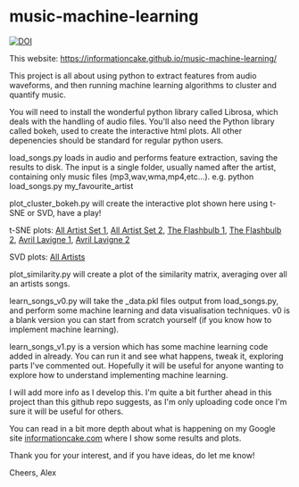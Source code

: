 # music-machine-learning
[![DOI](https://zenodo.org/badge/110278467.svg)](https://zenodo.org/badge/latestdoi/110278467)

This website: https://informationcake.github.io/music-machine-learning/

This project is all about using python to extract features from audio waveforms, and then running machine learning algorithms to cluster and quantify music.

You will need to install the wonderful python library called Librosa, which deals with the handling of audio files. You'll also need the Python library called bokeh, used to create the interactive html plots. All other depenencies should be standard for regular python users.

load_songs.py loads in audio and performs feature extraction, saving the results to disk. The input is a single folder, usually named after the artist, containing only music files (mp3,wav,wma,mp4,etc...). e.g. python load_songs.py my_favourite_artist

plot_cluster_bokeh.py will create the interactive plot shown here using t-SNE or SVD, have a play!

t-SNE plots:
[All Artist Set 1](plots/plot_cluster_ManyArtists.md),
[All Artist Set 2](plots/plot_cluster_ManyArtists2.md),
[The Flashbulb 1](plots/TheFlashbulb_TSNE.md),
[The Flashbulb 2](plots/TheFlashbulb_TSNE2.md),
[Avril Lavigne 1](plots/AvrilLavigne_TSNE_run1.md),
[Avril Lavigne 2](plots/AvrilLavigne_TSNE_run2.md)

SVD plots:
[All Artists](plots/SVD_artists_plot.md)

plot_similarity.py will create a plot of the similarity matrix, averaging over all an artists songs.

learn_songs_v0.py will take the _data.pkl files output from load_songs.py, and perform some machine learning and data visualisation techniques. v0 is a blank version you can start from scratch yourself (if you know how to implement machine learning). 

learn_songs_v1.py is a version which has some machine learning code added in already. You can run it and see what happens, tweak it, exploring parts I've commented out. Hopefully it will be useful for anyone wanting to explore how to understand implementing machine learning.

I will add more info as I develop this. I'm quite a bit further ahead in this project than this github repo suggests, as I'm only uploading code once I'm sure it will be useful for others. 

You can read in a bit more depth about what is happening on my Google site [informationcake.com](https://sites.google.com/view/informationcake/music/machine-learning) where I show some results and plots.

Thank you for your interest, and if you have ideas, do let me know!

Cheers,
Alex
